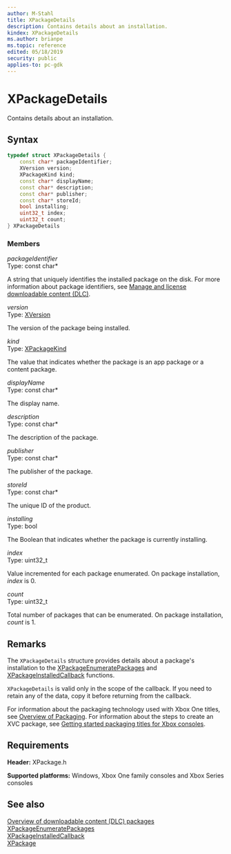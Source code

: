 ```yaml
---
author: M-Stahl
title: XPackageDetails
description: Contains details about an installation.
kindex: XPackageDetails
ms.author: brianpe
ms.topic: reference
edited: 05/18/2019
security: public
applies-to: pc-gdk
---
```


# XPackageDetails
  
Contains details about an installation.  
  
<a id="syntaxSection"></a>
  
## Syntax
  
```cpp
typedef struct XPackageDetails {  
    const char* packageIdentifier;  
    XVersion version;  
    XPackageKind kind;  
    const char* displayName;  
    const char* description;  
    const char* publisher;  
    const char* storeId;  
    bool installing;  
    uint32_t index;  
    uint32_t count;  
} XPackageDetails  
```
  
<a id="membersSection"></a>
  
### Members
  
*packageIdentifier*  
Type: const char\*  
  
A string that uniquely identifies the installed package on the disk. For more information about package identifiers, see [Manage and license downloadable content (DLC)](../../../../commerce/fundamentals/xstore-manage-and-license-optional-packages.md). 
  
  
*version*  
Type: [XVersion](../../xgameruntimetypes/structs/xversion.md)  
  
The version of the package being installed.  
  
*kind*  
Type: [XPackageKind](../enums/xpackagekind.md)  
  
The value that indicates whether the package is an app package or a content package.  
  
*displayName*  
Type: const char\*  
  
The display name.  
  
*description*  
Type: const char\*  
  
The description of the package.  
  
*publisher*  
Type: const char\*  
  
The publisher of the package.  
  
*storeId*  
Type: const char\*  
  
The unique ID of the product.  
  
*installing*  
Type: bool  
  
The Boolean that indicates whether the package is currently installing.  
  
*index*  
Type: uint32_t  
  
Value incremented for each package enumerated. On package installation, *index* is 0.  
  
*count*  
Type: uint32_t  
  
Total number of packages that can be enumerated. On package installation, *count* is 1.  
  
<a id="remarksSection"></a>
  
## Remarks
  
The `XPackageDetails` structure provides details about a package's installation to the [XPackageEnumeratePackages](../functions/xpackageenumeratepackages.md) and [XPackageInstalledCallback](../functions/xpackageinstalledcallback.md) functions.  
  
`XPackageDetails` is valid only in the scope of the callback. If you need to retain any of the data, copy it before returning from the callback.  
  
For information about the packaging technology used with Xbox One titles, see [Overview of Packaging](../../../../packaging/overviews/packaging.md). For information about the steps to create an XVC package, see [Getting started packaging titles for Xbox consoles](../../../../packaging/overviews/packaging-getting-started-for-console.md).  
  
<a id="requirementsSection"></a>
  
## Requirements
  
**Header:** XPackage.h  
  
**Supported platforms:** Windows, Xbox One family consoles and Xbox Series consoles  
  
<a id="seealsoSection"></a>
  
## See also
  
[Overview of downloadable content (DLC) packages](../../../../packaging/packaging-downloadable-content-dlc.md)  
[XPackageEnumeratePackages](../functions/xpackageenumeratepackages.md)  
[XPackageInstalledCallback](../functions/xpackageinstalledcallback.md)  
[XPackage](../xpackage_members.md)  
  